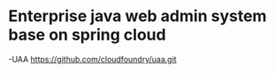 # Enterprise java web admin system base on spring cloud
-UAA https://github.com/cloudfoundry/uaa.git
